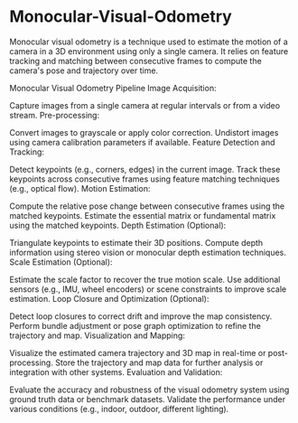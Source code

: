 # Monocular-Visual-Odometry
Monocular visual odometry is a technique used to estimate the motion of a camera in a 3D environment using only a single camera. It relies on feature tracking and matching between consecutive frames to compute the camera's pose and trajectory over time.

Monocular Visual Odometry Pipeline
Image Acquisition:

Capture images from a single camera at regular intervals or from a video stream.
Pre-processing:

Convert images to grayscale or apply color correction.
Undistort images using camera calibration parameters if available.
Feature Detection and Tracking:

Detect keypoints (e.g., corners, edges) in the current image.
Track these keypoints across consecutive frames using feature matching techniques (e.g., optical flow).
Motion Estimation:

Compute the relative pose change between consecutive frames using the matched keypoints.
Estimate the essential matrix or fundamental matrix using the matched keypoints.
Depth Estimation (Optional):

Triangulate keypoints to estimate their 3D positions.
Compute depth information using stereo vision or monocular depth estimation techniques.
Scale Estimation (Optional):

Estimate the scale factor to recover the true motion scale.
Use additional sensors (e.g., IMU, wheel encoders) or scene constraints to improve scale estimation.
Loop Closure and Optimization (Optional):

Detect loop closures to correct drift and improve the map consistency.
Perform bundle adjustment or pose graph optimization to refine the trajectory and map.
Visualization and Mapping:

Visualize the estimated camera trajectory and 3D map in real-time or post-processing.
Store the trajectory and map data for further analysis or integration with other systems.
Evaluation and Validation:

Evaluate the accuracy and robustness of the visual odometry system using ground truth data or benchmark datasets.
Validate the performance under various conditions (e.g., indoor, outdoor, different lighting).
